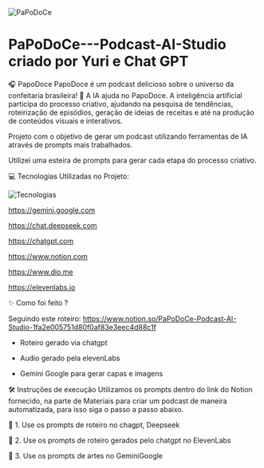   ![PaPoDoCe](https://github.com/user-attachments/assets/9ab3264f-7ea9-4704-8120-8fc714399335)



# PaPoDoCe---Podcast-AI-Studio criado por Yuri e Chat GPT
🎧 PapoDoce PapoDoce é um podcast delicioso sobre o universo da confeitaria brasileira! 🧠 A IA ajuda no PapoDoce.  A inteligência artificial participa do processo criativo, ajudando na pesquisa de tendências, roteirização de episódios, geração de ideias de receitas e até na produção de conteúdos visuais e interativos.

Projeto com o objetivo de gerar um podcast utilizando ferramentas de IA através de prompts mais trabalhados.

Utilizei uma esteira de prompts para gerar cada etapa do processo criativo.

💻 Tecnologias Utilizadas no Projeto:

 
  ![Tecnologias](https://github.com/user-attachments/assets/b6eb0fe2-7eee-4f1c-a1f7-9cf0516108d3)



https://gemini.google.com

https://chat.deepseek.com 

https://chatgpt.com

https://www.notion.com  

https://www.dio.me  

https://elevenlabs.io






✨ Como foi feito ?

Seguindo este roteiro:  https://www.notion.so/PaPoDoCe-Podcast-AI-Studio-1fa2e005751d80f0af83e3eec4d88c1f


* Roteiro gerado via chatgpt
  
* Audio gerado pela elevenLabs
  
* Gemini Google para gerar capas e imagens





🛠️ Instruções de execução
Utilizamos os prompts dentro do link do Notion fornecido, na parte de Materiais para criar um podcast de maneira automatizada, para isso siga o passo a passo abaixo.


🤖 1. Use os prompts de roteiro no chagpt, Deepseek

🤖 2. Use os prompts de roteiro gerados pelo chatgpt no ElevenLabs

🤖 3. Use os prompts de artes no GeminiGoogle
